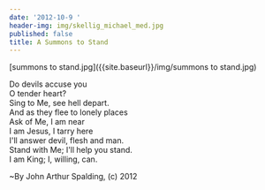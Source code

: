 ```yaml
---
date: '2012-10-9 '
header-img: img/skellig_michael_med.jpg
published: false
title: A Summons to Stand
---
```

[summons to stand.jpg]({{site.baseurl}}/img/summons to stand.jpg)

Do devils accuse you  
O tender heart?  
Sing to Me, see hell depart.  
And as they flee to lonely places  
Ask of Me, I am near  
I am Jesus, I tarry here  
I'll answer devil, flesh and man.  
Stand with Me; I'll help you stand.  
I am King; I, willing, can.  
  
~By John Arthur Spalding, (c) 2012
